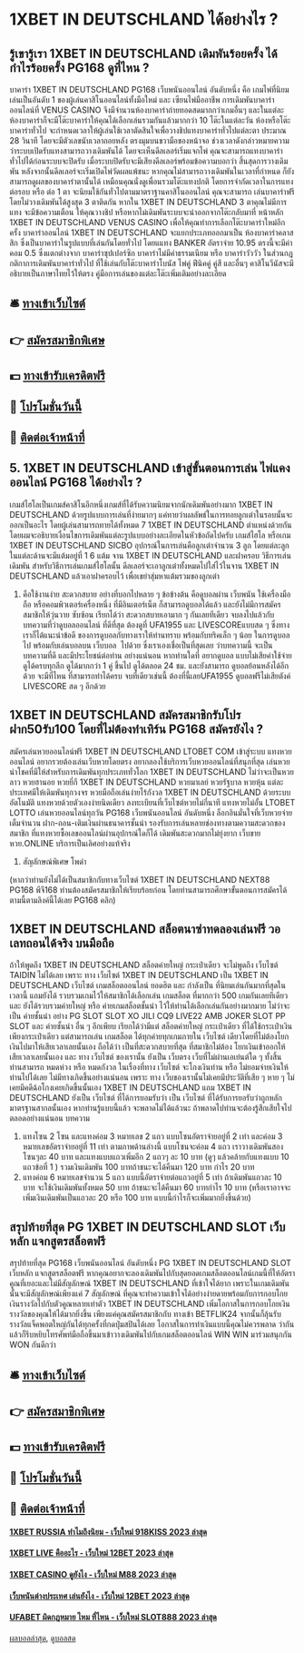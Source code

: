 # 1XBET IN DEUTSCHLAND ได้อย่างไร ?
## รู้เขารู้เรา 1XBET IN DEUTSCHLAND เดิมพันร้อยครั้ง ได้กำไรร้อยครั้ง PG168 ดูที่ไหน ?
บาคาร่า 1XBET IN DEUTSCHLAND PG168 เว็บพนันออนไลน์ อันดับหนึ่ง คือ เกมไพ่ที่นิยมเล่นเป็นอันดับ 1 ของผู้เล่นคาสิโนออนไลน์ทั้งมือใหม่ และ เซียนไพ่มืออาชีพ การเดิมพันบาคาร่าออนไลน์ที่ VENUS CASINO จึงมีจำนวนห้องบาคาร่าถ่ายทอดสดมากกว่าเกมอื่นๆ และในแต่ละห้องบาคาร่าก็จะมีโต๊ะบาคาร่าให้คุณได้เลือกเล่นรวมกันแล้วมากกว่า 10 โต๊ะในแต่ละวัน
ห้องหรือโต๊ะบาคาร่าทั่วไป จะกำหนดเวลาให้ผู้เล่นใช้เวลาตัดสินใจเพื่อวางชิปแทงบาคาร่าทั่วไปแต่ละตา ประมาณ 28 วินาที โดยจะมีตัวเลขนับเวลาถอยหลัง ตรงมุมบนขวามือของหน้าจอ
ช่วงเวลาดังกล่าวหมายความว่าระบบเปิดรับแทงสามารถวางเดิมพันได้ โดยจะเห็นดีลเลอร์เริ่มแจกไพ่ คุณจะสามารถแทงบาคาร่าทั่วไปได้ก่อนระบบจะปิดรับ เมื่อระบบปิดรับจะมีเสียงดีลเลอร์พร้อมข้อความบอกว่า
สิ้นสุดการวางเดิมพัน
หลังจากนั้นดีลเลอร์จะเริ่มเปิดไพ่วัดผลแพ้ชนะ หากคุณไม่สามารถวางเดิมพันในเวลาที่กำหนด ก็ยังสามารถดูผลของบาคาร่าตานั้นได้ เหมือนคุณนั่งดูเพื่อนรวมโต๊ะแทงปกติ โดยการจำกัดเวลาในการแทงต่อรอบ หรือ ต่อ 1 ตา จะนิยมใช้กันทั่วไปตามมาตราฐานคาสิโนออนไลน์
คุณจะสามารถ เล่นบาคาร่าฟรี โดยไม่วางเดิมพันได้สูงสุด 3 ตาติดกัน หากใน 1XBET IN DEUTSCHLAND 3 ตาคุณไม่มีการแทง จะมีข้อความเตือน ให้คุณวางชิป หรือหากไม่เดิมพันระบบจะนำออกจากโต๊ะกลับมาที่ หน้าหลัก 1XBET IN DEUTSCHLAND VENUS CASINO เพื่อให้คุณทำการเลือกโต๊ะบาคาร่าใหม่อีกครั้ง
บาคาร่าออนไลน์ 1XBET IN DEUTSCHLAND จะแยกประเภทออกมาเป็น ห้องบาคาร่าคลาสสิก ซึ่งเป็นบาคาร่าในรูปแบบที่เล่นกันโดยทั่วไป โดยแแทง BANKER อัตราจ่าย 10.95 ตรงนี้จะมีค่าคอม 0.5 ซึ่งแตกต่างจาก บาคาร่าซุปเปอร์ซิก บาคาร่าไม่มีค่าธรรมเนียม หรือ บาคาร่าวัววัว
ในส่วนกฎกติกาการเดิมพันบาคาร่าทั่วไป ที่ใช้เล่นกับโต๊ะบาคาร่าโบนัส ไพ่คู่ ฟีนิคคู่ คู่สี และอื่นๆ คาสิโนวีนัสจะมีอธิบายเป็นภาษาไทยไว้ให้ตรง คู่มือการเล่นของแต่ละโต๊ะเพิ่มเติมอย่างละเอียด

## 🛎 [ทางเข้าเว็บไซต์](https://bit.ly/3SdLNi2)
## 👉 [สมัครสมาชิกพิเศษ](https://bit.ly/3SdLNi2)
## 💵 [ทางเข้ารับเครดิตฟรี](https://bit.ly/3dyRKHj)
## 👑 [โปรโมชั่นวันนี้](https://bit.ly/3dyRKHj)
## 📱 [ติดต่อเจ้าหน้าที่](https://bit.ly/3dyRKHj)

## 5. 1XBET IN DEUTSCHLAND เข้าสู่ขั้นตอนการเล่น ไพ่แคง ออนไลน์ PG168 ได้อย่างไร ?
เกมส์ไฮโลเป็นเกมส์คาสิโนอีกหนึ่งเกมส์ที่ได้รับความนิยมจากนักเดิมพันอย่างมาก 1XBET IN DEUTSCHLAND ด้วยรูปแบบการเล่นที่ง่ายมากๆ แค่ทายว่าผลลัพธ์ในการทอยลูกเต๋าในรอบนั้นจะออกเป็นอะไร โดยผู้เล่นสามารถทายได้ทั้งหมด 7 1XBET IN DEUTSCHLAND ตำแหน่งด้วยกัน โดยผมจะอธิบายเงื่อนไขการเดิมพันแต่ละรูปแบบอย่างละเอียดในหัวข้อถัดไปครับ
เกมส์ไฮโล หรือเกม 1XBET IN DEUTSCHLAND SICBO อุปกรณ์ในการเล่นคือลูกเต๋าจำนวน 3 ลูก โดยแต่ละลูกในแต่ละด้านจะมีแต้มอยู่ที่ 1 6 แต้ม จาน 1XBET IN DEUTSCHLAND และฝาครอบ วิธีการเล่นเดิมพัน สำหรับวิธีการเล่นเกมส์ไฮโลนั้น ดีลเลอร์จะเอาลูกเต๋าทั้งหมดไปใส่ไว้ในจาน 1XBET IN DEUTSCHLAND แล้วเอาฝาครอบไว้ เพื่อเขย่าสุ่มหาแต้มรวมของลูกเต๋า
1. คือใช้งานง่าย สะดวกสบาย อย่างที่บอกไปหลาย ๆ ข้อข้างต้น คือดูบอลผ่าน เว็บพนัน ใช้เครื่องมือถือ หรือคอมพิวเตอร์เครื่องหนึ่ง ที่มีอินเตอร์เน็ต ก็สามารถดูบอลได้แล้ว และยังไม่มีการสมัครสมาชิกให้วุ่นวาย ซับซ้อน เรียกได้ว่า สะดวกสบายเอามาก ๆ กันเลยทีเดียว จบลงไปแล้วกับบทความที่ว่าดูบอลออนไลน์ ที่ดีที่สุด ต้องดูที่ UFA1955 และ LIVESCOREแบบสด ๆ ซึ่งทางเราก็ได้แนะนำข้อดี ของการดูบอลกับทางเราให้ท่านทราบ พร้อมกับทริคเล็ก ๆ น้อย ในการดูบอลไป พร้อมกับเล่นบอลบน เว็บบอล  ไปด้วย ซึ่งเราเองเชื่อเป็นที่สุดเลย ว่าบทความนี้ จะเป็นบทความที่ดี และมีประโยชน์ต่อท่าน อย่างแน่นอน หากท่านใดที่ อยากดูบอล แบบไม่เสียค่าใช้จ่าย ดูได้ครบทุกลีก ดูได้มากกว่า 1 คู่ ขึ้นไป ดูได้ตลอด 24 ชม. และยังสามารถ ดูบอลย้อนหลังได้อีกด้วย จะมีที่ไหน ที่สามารถทำได้ครบ จบที่เดียวเช่นนี้ ต้องที่นี้เลยUFA1955 ดูบอลฟรีไม่เสียตังค์ LIVESCORE สด ๆ อีกด้วย

## 1XBET IN DEUTSCHLAND สมัครสมาชิกรับโปร ฝาก50รับ100 โดยที่ไม่ต้องทำเทิร์น PG168 สมัครยังไง ?
สมัครเล่นหวยออนไลน์ฟรี 1XBET IN DEUTSCHLAND LTOBET COM เข้าสู่ระบบ แทงหวยออนไลน์ อยากรวยต้องเล่นเว็บหวยโดยตรง อยากลองใช้บริการเว็บหวยออนไลน์ที่สนุกที่สุด เล่นหวยนำโชคที่มีให้สำหรับการเดิมพันทุกประเภททั่วโลก 1XBET IN DEUTSCHLAND ไม่ว่าจะเป็นหวยลาว หวยฮานอย หวยยี่กี 1XBET IN DEUTSCHLAND หวยมาเลย์ หวยรัฐบาล หวยหุ้น แต่ละประเทศมีให้เดิมพันทุกวงจร หวยมือถือเล่นง่ายไร้กังวล 1XBET IN DEUTSCHLAND ด้วยระบบอัตโนมัติ แทงหวยด้วยตัวเองง่ายนิดเดียว ลงทะเบียนที่เว็บไซต์หวยไม่กี่นาที แทงหวยไม่อั้น LTOBET LOTTO เล่นหวยออนไลน์ทุกวัน PG168 เว็บพนันออนไลน์ อันดับหนึ่ง ล็อกอินมั่นใจที่เว็บหวยจ่ายเต็มจำนวน ฝาก-ถอน-เติมเงินผ่านธนาคารชั้นนำ รองรับการเล่นหลายช่องทางตามความสะดวกของสมาชิก ที่แทงหวยซื้อเลขออนไลน์ผ่านอุปกรณ์ใดก็ได้ เดิมพันสะดวกมากไม่ยุ่งยาก เว็บขายหวย.ONLINE บริการเป็นเลิศอย่างแท้จริง
1. สัญลักษณ์พิเศษ โพดำ

(หากว่าท่านยังไม่ได้เป็นสมาชิกกับทางเว็บไซต์ 1XBET IN DEUTSCHLAND NEXT88 PG168 พีจี168 ท่านต้องสมัครสมาชิกให้เรียบร้อยก่อน โดยท่านสามารถศึกษาขั้นตอนการสมัครได้ตามนี้ตามลิงค์นี้ได้เลย PG168 คลิก)

## 1XBET IN DEUTSCHLAND สล็อตนาซ่าทดลองเล่นฟรี วอเลทถอนได้จริง บนมือถือ
ถ้าให้พูดถึง 1XBET IN DEUTSCHLAND สล็อตค่ายใหญ่ กระเป๋าเดียว จะไม่พูดถึง เว็บไซต์ TAIDIN ไม่ได้เลย เพราะ ทาง เว็บไซต์ 1XBET IN DEUTSCHLAND เป็น 1XBET IN DEUTSCHLAND เว็บไซต์ เกมสล็อตออนไลน์ ยอดฮิต และ กำลังเป็น ที่นิยมเล่นกันมากที่สุดในเวลานี้ แถมยังได้ รวบรวมเกมไว้ให้สมาชิกได้เลือกเล่น เกมสล็อต ที่มากกว่า 500 เกมกันเลยทีเดียว และ ยังได้รวบรวมค่ายใหญ่ หรือ ค่ายเกมสล็อตชั้นนำ ไว้ให้ท่านได้เลือกเล่นกันอย่างมากมาย ไม่ว่าจะเป็น ค่ายชั้นนำ อย่าง PG SLOT SLOT XO JILI CQ9 LIVE22 AMB JOKER SLOT PP SLOT และ ค่ายชั้นนำ อื่น ๆ อีกเพียบ เรียกได้ว่ามีแต่ สล็อตค่ายใหญ่ กระเป๋าเดียว ที่ได้ใช้กระเป๋าเงินเพียงกระเป๋าเดียว แต่สามารถเล่น เกมสล็อต ได้ทุกค่ายทุกเกมภายใน เว็บไซต์ เดียวโดยที่ไม่ต้องโยกเงินไปมาให้เสียเวลาเลยนั้นเอง ถือได้ว่า เป็นที่สะดวกสบายที่สุด ที่สมาชิกไม่ต้อง โยกเงินเข้าออกให้เสียเวลาเลยนั้นเอง และ ทาง เว็บไซต์ ของเรานั้น ยังเป็น เว็บตรง เว็บที่ไม่ผ่านเอเย่นต์ใด ๆ ทั้งสิ้น ท่านสามารถ หมดห่วง หรือ หมดกังวล ในเรื่องที่ทาง เว็บไซต์ จะโกงเงินท่าน หรือ ไม่ยอมจ่ายเงินให้ท่านไปได้เลย ไม่มีทางเกิดขึ้นอย่างแน่นอน เพราะ ทาง เว็บของเรานั้นไม่เคยมีประวัติที่เสีย ๆ หาย ๆ ไม่เคยมีคดีฉ้อโกงเคยเกิดขึ้นนั้นเอง 1XBET IN DEUTSCHLAND แถม 1XBET IN DEUTSCHLAND ยังเป็น เว็บไซต์ ที่ได้การยอมรับว่า เป็น เว็บไซต์ ที่ได้รับการยอรับว่าถูกหลักมาตรฐานสากลนั้นเอง หากท่านรู้แบบนี้แล้ว จะพลาดไม่ได้แล้วนะ ถ้าพลาดไปท่านจะต้องรู้สึกเสียใจไปตลอดอย่างแน่นอน
บทความ
1. แทงโซน 2 โซน และแทงค่อม 3 หมายเลข 2 แถว แบบโซนอัตราจ่ายอยู่ที่ 2 เท่า และค่อม 3 หมายเลขอัตราจ่ายอยู่ที่ 11 เท่า ตามภาพด้านล่างนี้ แบบโซนจะค่อม 4 แถว เราวางเดิมพันสองโซนๆละ 40 บาท และแทงแบบแถวเพิ่มอีก 2 แถวๆ ละ 10 บาท (ดูๆ แล้วคล้ายกับแทงแบบ 10 แถวข้อที่ 1 ) รวมเงินเดิมพัน 100 บาทถ้าชนะจะได้คืนมา 120 บาท กำไร 20 บาท
2. แทงค่อม 6 หมายเลขจำนวน 5 แถว แบบนี้อัตราจ่ายต่อแถวอยู่ที่ 5 เท่า ถ้าเดิมพันแถวละ 10 บาท จะใช้เงินเดิมพันทั้งหมด 50 บาท ถ้าชนะจะได้คืนมา 60 บาทกำไร 10 บาท (หรือเราอาจจะเพิ่มเงินเดิมพันเป็นแถวละ 20 หรือ 100 บาท แบบนี้กำไรก็จะเพิ่มมากยิ่งขึ้นด้วย)

## สรุปท้ายที่สุด PG 1XBET IN DEUTSCHLAND SLOT เว็บหลัก แจกสูตรสล็อตฟรี
สรุปท้ายที่สุด PG168 เว็บพนันออนไลน์ อันดับหนึ่ง PG 1XBET IN DEUTSCHLAND SLOT เว็บหลัก แจกสูตรสล็อตฟรี หากคุณอยากจะลองเดิมพันไปกับสุดยอดเกมสล็อตออนไลน์เกมนี้ที่ให้อัตราคูณที่เยอะและไม่มีสัญลักษณ์ 1XBET IN DEUTSCHLAND ที่เข้าใจได้ยาก เพราะในเกมเดิมพันนั้นจะมีสัญลักษณ์เพียงแค่ 7 สัญลักษณ์ ที่คุณจะทำความเข้าใจได้อย่างง่ายดายพร้อมกับการกอบโกยเงินรางวัลไปกับตัวคูณหลายเท่าตัว 1XBET IN DEUTSCHLAND เพิ่มโอกาสในการกอบโกยเงินรางวัลของคุณให้ได้มากยิ่งขึ้น เพียงแค่คุณสมัครสมาชิกกับ ทางเข้า BETFLIK24 จากนั้นก็ลุ้นรับรางวัลแจ็คพอตใหญ่กันได้ทุกครั้งที่กดปุ่มสปินได้เลย โอกาสในการทำเงินแบบนี้คุณไม่ควรพลาด ว่ากันแล้วก็รีบหยิบโทรศัพท์มือถือขึ้นมาเข้าวางเดิมพันไปกับเกมสล็อตออนไลน์ WIN WIN มาร่วมสนุกกัน WON กันดีกว่า

## 🛎 [ทางเข้าเว็บไซต์](https://bit.ly/3SdLNi2)
## 👉 [สมัครสมาชิกพิเศษ](https://bit.ly/3SdLNi2)
## 💵 [ทางเข้ารับเครดิตฟรี](https://bit.ly/3dyRKHj)
## 👑 [โปรโมชั่นวันนี้](https://bit.ly/3dyRKHj)
## 📱 [ติดต่อเจ้าหน้าที่](https://bit.ly/3dyRKHj)

#### [1XBET RUSSIA ทำไมถึงนิยม - เว็บใหม่ 918KISS 2023 ล่าสุด](https://atom.io/themes/1xbet%20russia%20ทำไมถึงนิยม%20-%20เว็บใหม่%20918kiss%202023%20ล่าสุด)
#### [1XBET LIVE คืออะไร - เว็บใหม่ 12BET 2023 ล่าสุด](https://atom.io/themes/1xbet%20live%20คืออะไร%20-%20เว็บใหม่%2012bet%202023%20ล่าสุด)
#### [1XBET CASINO ดูยังไง - เว็บใหม่ M88 2023 ล่าสุด](https://atom.io/themes/1xbet%20casino%20ดูยังไง%20-%20เว็บใหม่%20m88%202023%20ล่าสุด)
#### [เว็บพนันต่างประเทศ เล่นยังไง - เว็บใหม่ 12BET 2023 ล่าสุด](https://atom.io/themes/เว็บพนันต่างประเทศ%20เล่นยังไง%20-%20เว็บใหม่%2012bet%202023%20ล่าสุด)
#### [UFABET ผิดกฎหมาย ไหม ที่ไหน - เว็บใหม่ SLOT888 2023 ล่าสุด](https://atom.io/themes/ufabet%20ผิดกฎหมาย%20ไหม%20ที่ไหน%20-%20เว็บใหม่%20slot888%202023%20ล่าสุด)

[ผลบอลล่าสุด](https://siamsport.tv "ผลบอลล่าสุด"), [ดูบอลสด](https://siamsport.tv/ดูบอลสด "ดูบอลสด")